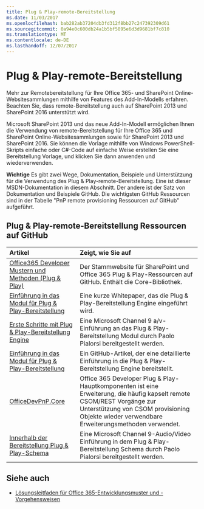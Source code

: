 ```yaml
---
title: Plug & Play-remote-Bereitstellung
ms.date: 11/03/2017
ms.openlocfilehash: bab282ab37204db3fd312f8bb27c247392309d61
ms.sourcegitcommit: 0a94e0c600db24a1b5bf5895e6d3d9681bf7c810
ms.translationtype: MT
ms.contentlocale: de-DE
ms.lasthandoff: 12/07/2017
---
```

# <a name="pnp-remote-provisioning"></a>Plug & Play-remote-Bereitstellung

Mehr zur Remotebereitstellung für Ihre Office 365- und SharePoint Online-Websitesammlungen mithilfe von Features des Add-In-Modells erfahren. Beachten Sie, dass remote-Bereitstellung auch auf SharePoint 2013 und SharePoint 2016 unterstützt wird.

Microsoft SharePoint 2013 und das neue Add-In-Modell ermöglichen Ihnen die Verwendung von remote-Bereitstellung für Ihre Office 365 und SharePoint Online-Websitesammlungen sowie für SharePoint 2013 und SharePoint 2016. Sie können die Vorlage mithilfe von Windows PowerShell-Skripts einfache oder C#-Code auf einfache Weise erstellen Sie eine Bereitstellung Vorlage, und klicken Sie dann anwenden und wiederverwenden.

**Wichtige**  Es gibt zwei Wege, Dokumentation, Beispiele und Unterstützung für die Verwendung des Plug & Play-remote-Bereitstellung. Eine ist dieser MSDN-Dokumentation in diesem Abschnitt. Der andere ist der Satz von Dokumentation und Beispiele GitHub. Die wichtigsten GitHub Ressourcen sind in der Tabelle "PnP remote provisioning Ressourcen auf GitHub" aufgeführt.

## <a name="pnp-remote-provisioning-resources-on-github"></a>Plug & Play-remote-Bereitstellung Ressourcen auf GitHub

|**Artikel**|**Zeigt, wie Sie auf**|
|:-----|:-----|
|[Office365 Developer Mustern und Methoden (Plug & Play)](https://github.com/SharePoint/PnP)|Der Stammwebsite für SharePoint und Office 365 Plug & Play-Ressourcen auf GitHub. Enthält die Core-Bibliothek.|
|[Einführung in das Modul für Plug & Play-Bereitstellung](Introducing-the-PnP-Provisioning-Engine.md)| Eine kurze Whitepaper, das die Plug & Play-Bereitstellung Engine eingeführt wird.|
|[Erste Schritte mit Plug & Play-Bereitstellung Engine](https://channel9.msdn.com/blogs/OfficeDevPnP/Getting-Started-with-PnP-Provisioning-Engine)|Eine Microsoft Channel 9 a/v-Einführung an das Plug & Play-Bereitstellung Modul durch Paolo Pialorsi bereitgestellt werden.|
|[Einführung in das Modul für Plug & Play-Bereitstellung](https://github.com/SharePoint/PnP-Guidance/blob/551b9f6a66cf94058ba5497e310d519647afb20c/articles/Introducing-the-PnP-Provisioning-Engine.md)|Ein GitHub-Artikel, der eine detaillierte Einführung in die Plug & Play-Bereitstellung Engine bereitstellt.|
|[OfficeDevPnP.Core](https://github.com/SharePoint/PnP-Sites-Core/tree/master/Core)|Office 365 Developer Plug & Play-Hauptkomponenten ist eine Erweiterung, die häufig kapselt remote CSOM/REST Vorgänge zur Unterstützung von CSOM provisioning Objekte wieder verwendbare Erweiterungsmethoden verwendet.|
|[Innerhalb der Bereitstellung Plug & Play-Schema](https://channel9.msdn.com/blogs/OfficeDevPnP/Deep-dive-to-PnP-provisioning-engine-schema)|Eine Microsoft Channel 9-Audio/Video Einführung in dem Plug & Play-Bereitstellung Schema durch Paolo Pialorsi bereitgestellt werden.|

## <a name="see-also"></a>Siehe auch
<a name="bk_addresources"> </a>

- [Lösungsleitfaden für Office 365-Entwicklungsmuster und -Vorgehensweisen](Office-365-development-patterns-and-practices-solution-guidance.md)
